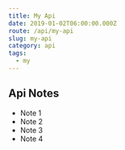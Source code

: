 ```yaml
---
title: My Api
date: 2019-01-02T06:00:00.000Z
route: /api/my-api
slug: my-api
category: api
tags:
  - my
---
```

## Api Notes
* Note 1
* Note 2
* Note 3
* Note 4
